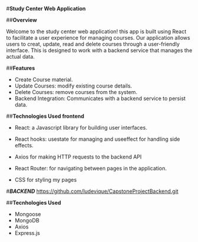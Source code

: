 #**Study Center Web Application**

##**Overview**

Welcome to the study center web application! this app is built using React to facilitate a user experience for managing courses. Our application allows users to creat, update, read and delete courses through a user-friendly interface. This is designed to work with a backend service that manages the actual data.

##**Features**

+ Create Course material.
+ Update Courses: modify existing course details.
+ Delete Courses: remove courses from the system.
+ Backend Integration: Communicates with a backend service to persist data.


##**Technologies Used frontend**

- React: a Javascript library for building user interfaces.

+ React hooks: usestate for managing  and useeffect for handling side effects.

+ Axios for making HTTP requests to the backend API

- React Router: for navigating between pages in the application.

- CSS for styling my pages


#***BACKEND***
https://github.com/ludevique/CapstoneProjectBackend.git

##**Tecnhologies Used**

- Mongoose
- MongoDB
- Axios
- Express.js


   







